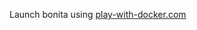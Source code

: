 Launch bonita using [play-with-docker.com](http://play-with-docker.com/?stack=https://raw.githubusercontent.com/JeremJR/docker-compose-bonita/master/docker-compose.yml)
